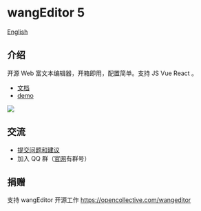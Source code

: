 # wangEditor 5

[English](./README-en.md)

## 介绍

开源 Web 富文本编辑器，开箱即用，配置简单。支持 JS Vue React 。

- [文档](https://www.wangeditor.com/)
- [demo](https://www.wangeditor.com/demo/)

![](./docs/images/editor.png)

## 交流

- [提交问题和建议](https://github.com/tometh/Editor/issues)
- 加入 QQ 群（[官网](https://www.wangeditor.com/)有群号）

## 捐赠

支持 wangEditor 开源工作 https://opencollective.com/wangeditor
